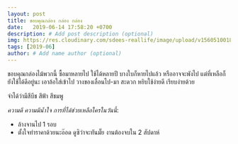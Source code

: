 ```yaml
---
layout: post
title: ขอบคุณกล่อง กล่อง กล่อง
date:   2019-06-14 17:58:20 +0700
description: # Add post description (optional)
img: https://res.cloudinary.com/sdees-reallife/image/upload/v1560510018/IMG_25620614_165356.jpg # Add image post (optional)
tags: [2019-06]
author: # Add name author (optional)
---
```


ขอบคุณกล่องไม้พวกนี้ ซื้อมาหลายไป ใช้ได้หลายปี บางใบก็หายไปแล้ว หรืออาจจะพังไป แต่ที่เหลือก็ยังใช้ได้ดีอยู่นะ เอาล้อใส่เข้าไป วางของเลื่อนไป-มา สะดวก หยิบใช้ง่ายดี เรียบง่ายด้วย

จำได้ว่ามีสีบีช สีฟ้า สีชมพู <i class="fa fa-child" style="color:plum"></i>

*ความดี ความมีน้ำใจ การที่ได้ช่วยเหลือใครในวันนี้*:
- ล้างจานไป 1 รอบ
- ตั้งใจทำราคาด้วยนะอ๊อด ดูซิว่าจะทันมั๊ย งานต้องจบใน 2 สัปดาห์
